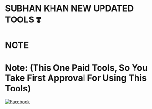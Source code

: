 # SUBHAN KHAN NEW UPDATED TOOLS ❣️ 
# NOTE 
# Note: (This One Paid Tools, So You Take First Approval For Using This Tools)
 [![Facebook](https://img.shields.io/badge/Facebook-SUBHAN-Red?style=flat-square&logo=facebook)](https://www.facebook.com/Subhankhan4.94)</br>
